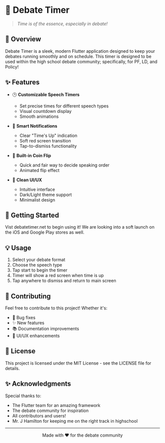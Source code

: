 # 🎯 Debate Timer

> *Time is of the essence, especially in debate!*

## 🌟 Overview

Debate Timer is a sleek, modern Flutter application designed to keep your debates running smoothly and on schedule. This timer is designed to be used within the high school debate community; specifically, for PF, LD, and Policy!

## ✨ Features

- 🕒 **Customizable Speech Timers**
  - Set precise times for different speech types
  - Visual countdown display
  - Smooth animations

- 🔔 **Smart Notifications**
  - Clear "Time's Up" indication
  - Soft red screen transition
  - Tap-to-dismiss functionality

- 🎲 **Built-in Coin Flip**
  - Quick and fair way to decide speaking order
  - Animated flip effect

- 🎨 **Clean UI/UX**
  - Intuitive interface
  - Dark/Light theme support
  - Minimalist design

## 🚀 Getting Started

Vist debatetimer.net to begin using it! We are looking into a soft launch on the iOS and Google Play stores as well.

## 💡 Usage

1. Select your debate format
2. Choose the speech type
3. Tap start to begin the timer
4. Timer will show a red screen when time is up
5. Tap anywhere to dismiss and return to main screen

## 🤝 Contributing

Feel free to contribute to this project! Whether it's:
- 🐛 Bug fixes
- ✨ New features
- 📚 Documentation improvements
- 🎨 UI/UX enhancements

## 📝 License

This project is licensed under the MIT License - see the LICENSE file for details.

## ✨ Acknowledgments

Special thanks to:
- The Flutter team for an amazing framework
- The debate community for inspiration
- All contributors and users!
- Mr. J Hamilton for keeping me on the right track in highschool

---

<div align="center">
Made with ❤️ for the debate community
</div>

